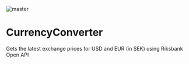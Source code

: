 ![master](https://github.com/Cryptolens/CurrencyConverter/workflows/master/badge.svg)

# CurrencyConverter
Gets the latest exchange prices for USD and EUR (in SEK) using Riksbank Open API
